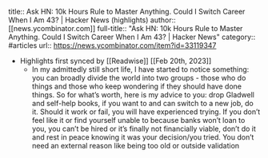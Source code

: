 title:: Ask HN: 10k Hours Rule to Master Anything. Could I Switch Career When I Am 43? | Hacker News (highlights)
author:: [[news.ycombinator.com]]
full-title:: "Ask HN: 10k Hours Rule to Master Anything. Could I Switch Career When I Am 43? | Hacker News"
category:: #articles
url:: https://news.ycombinator.com/item?id=33119347

- Highlights first synced by [[Readwise]] [[Feb 20th, 2023]]
	- In my admittedly still short life, I have started to notice something: you can broadly divide the world into two groups - those who do things and those who keep wondering if they should have done things.
	  So for what’s worth, here is my advice to you: drop Gladwell and self-help books, if you want to and can switch to a new job, do it. Should it work or fail, you will have experienced trying. If you don’t feel like it or find yourself unable to because banks won’t loan to you, you can’t be hired or it’s finally not financially viable, don’t do it and rest in peace knowing it was your decision/you tried.
	  You don’t need an external reason like being too old or outside validation